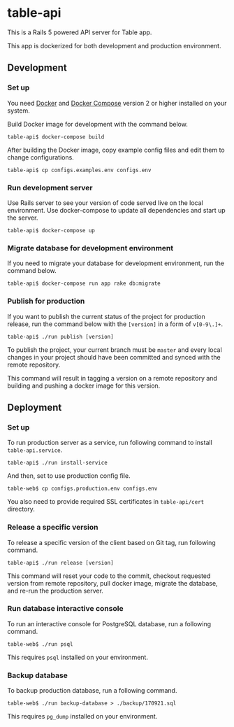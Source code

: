 
# table-api

This is a Rails 5 powered API server for Table app.

This app is dockerized for both development and production environment.

## Development

### Set up

You need [Docker](https://www.docker.com/) and [Docker Compose](https://docs.docker.com/compose/install/)
version 2 or higher installed on your system.

Build Docker image for development with the command below.

```
table-api$ docker-compose build
```

After building the Docker image, copy example config files and edit them to change configurations.

```
table-api$ cp configs.examples.env configs.env
```

### Run development server

Use Rails server to see your version of code served live on the local environment.
Use docker-compose to update all dependencies and start up the server.

```
table-api$ docker-compose up
```

### Migrate database for development environment

If you need to migrate your database for development environment,
run the command below.

```
table-api$ docker-compose run app rake db:migrate
```

### Publish for production

If you want to publish the current status of the project for production release, run the command below with the `[version]` in a form of `v[0-9\.]+`.

```
table-api$ ./run publish [version]
```

To publish the project, your current branch must be `master` and
every local changes in your project should have been
committed and synced with the remote repository.

This command will result in tagging a version on a remote repository and building and pushing a docker image for this version.

## Deployment

### Set up

To run production server as a service, run following command to install `table-api.service`.

```
table-api$ ./run install-service
```

And then, set to use production config file.

```
table-web$ cp configs.production.env configs.env
```

You also need to provide required SSL certificates in `table-api/cert` directory.

### Release a specific version

To release a specific version of the client based on Git tag, run following command.

```
table-api$ ./run release [version]
```

This command will reset your code to the commit,
checkout requested version from remote repository,
pull docker image, migrate the database, and re-run the production server.

### Run database interactive console

To run an interactive console for PostgreSQL database, run a following command.

```
table-web$ ./run psql
```

This requires `psql` installed on your environment.

### Backup database


To backup production database, run a following command.

```
table-web$ ./run backup-database > ./backup/170921.sql
```

This requires `pg_dump` installed on your environment.
